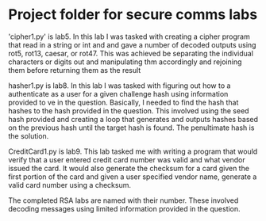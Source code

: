 # Project folder for secure comms labs

'cipher1.py' is lab5. In this lab I was tasked with creating a cipher program that read in a string or int and and gave a number of decoded outputs using rot5, rot13, caesar, or rot47. This was achieved be separating the individual characters or digits out and manipulating thm accordingly and rejoining them before returning them as the result

hasher1.py is lab8. In this lab I was tasked with figuring out how to a authenticate as a user for a given challenge hash using information provided to ve in the question. Basically, I needed to find the hash that hashes to the hash provided in the question. This involved using the seed hash provided and creating a loop that generates and outputs hashes based on the previous hash until the target hash is found. The penultimate hash is the solution.

CreditCard1.py is lab9. This lab tasked me with writing a program that would verify that a user entered credit card number was valid and what vendor issued the card. It would also generate the checksum for a card given the first portion of the card and given a user specified vendor name, generate a valid card number using a checksum.

The completed RSA labs are named with their number. These involved decoding messages using limited information provided in the question.
